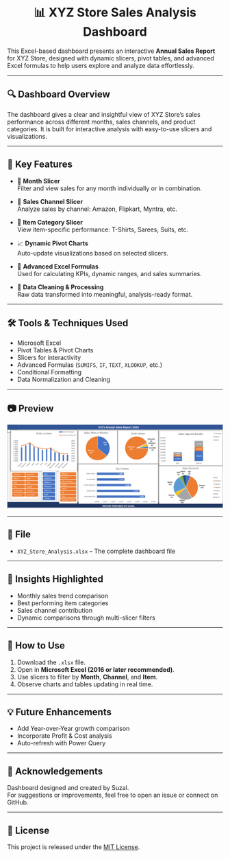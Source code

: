<h1 align="center">📊 XYZ Store Sales Analysis Dashboard</h1>

This Excel-based dashboard presents an interactive **Annual Sales Report** for XYZ Store, designed with dynamic slicers, pivot tables, and advanced Excel formulas to help users explore and analyze data effortlessly.

---

## 🔍 Dashboard Overview

The dashboard gives a clear and insightful view of XYZ Store’s sales performance across different months, sales channels, and product categories. It is built for interactive analysis with easy-to-use slicers and visualizations.

---

## 🎯 Key Features

- 📆 **Month Slicer**  
  Filter and view sales for any month individually or in combination.

- 🛒 **Sales Channel Slicer**  
  Analyze sales by channel: Amazon, Flipkart, Myntra, etc.

- 👕 **Item Category Slicer**  
  View item-specific performance: T-Shirts, Sarees, Suits, etc.

- 📈 **Dynamic Pivot Charts**  
  Auto-update visualizations based on selected slicers.

- 🧮 **Advanced Excel Formulas**  
  Used for calculating KPIs, dynamic ranges, and sales summaries.

- 🧹 **Data Cleaning & Processing**  
  Raw data transformed into meaningful, analysis-ready format.

---

## 🛠 Tools & Techniques Used

- Microsoft Excel
- Pivot Tables & Pivot Charts
- Slicers for interactivity
- Advanced Formulas (`SUMIFS`, `IF`, `TEXT`, `XLOOKUP`, etc.)
- Conditional Formatting
- Data Normalization and Cleaning

---

## 📷 Preview

![Dashboard Preview](dashboard-preview.png)  


---

## 📁 File

- `XYZ_Store_Analysis.xlsx` – The complete dashboard file

---

## 🧠 Insights Highlighted

- Monthly sales trend comparison
- Best performing item categories
- Sales channel contribution
- Dynamic comparisons through multi-slicer filters

---

## 🚀 How to Use

1. Download the `.xlsx` file.
2. Open in **Microsoft Excel (2016 or later recommended)**.
3. Use slicers to filter by **Month**, **Channel**, and **Item**.
4. Observe charts and tables updating in real time.

---

## 💡 Future Enhancements

- Add Year-over-Year growth comparison
- Incorporate Profit & Cost analysis
- Auto-refresh with Power Query

---

## 🙌 Acknowledgements

Dashboard designed and created by Suzal.  
For suggestions or improvements, feel free to open an issue or connect on GitHub.

---

## 📜 License

This project is released under the [MIT License](LICENSE).
